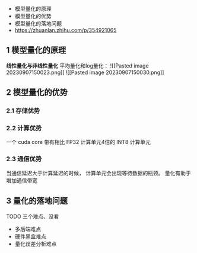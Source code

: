 - 模型量化的原理
- 模型量化的优势
- 模型量化的落地问题
- https://zhuanlan.zhihu.com/p/354921065
## 1 模型量化的原理

**线性量化与非线性量化**
平均量化和log量化：
![[Pasted image 20230907150023.png]]
![[Pasted image 20230907150030.png]]

## 2 模型量化的优势

### 2.1 存储优势

### 2.2 计算优势
一个 cuda core 带有相比 FP32 计算单元4倍的 INT8 计算单元
### 2.3 通信优势
当通信延迟大于计算延迟的时候， 计算单元会出现等待数据的瓶颈。
量化有助于 增加通信带宽

## 3 量化的落地问题
TODO  三个难点、没看
- 多后端难点
- 硬件黑盒难点
- 量化误差分析难点